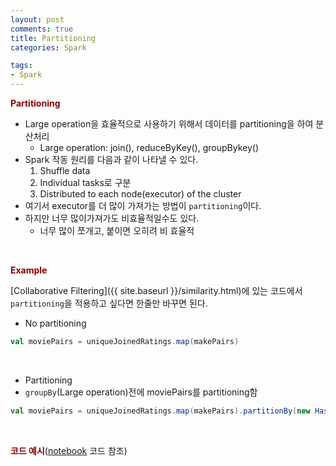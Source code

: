 ```yaml
---
layout: post
comments: true
title: Partitioning
categories: Spark

tags:
- Spark
---
```



**<span style='color:DarkRed'>Partitioning</span>**


- Large operation을 효율적으로 사용하기 위해서 데이터를 partitioning을 하여 분산처리
    - Large operation: join(), reduceByKey(), groupBykey()
- Spark 작동 원리를 다음과 같이 나타낼 수 있다.
	1. Shuffle data
	2. Individual tasks로 구분
	3. Distributed to each node(executor) of the cluster
- 여기서 executor를 더 많이 가져가는 방법이 ```partitioning```이다.
- 하지만 너무 많이가져가도 비효율적일수도 있다.
    - 너무 많이 쪼개고, 붙이면 오히려 비 효율적

<br>

**<span style='color:DarkRed'>Example</span>**

[Collaborative Filtering]({{ site.baseurl }}/similarity.html)에 있는 코드에서 ```partitioning```을 적용하고 싶다면 한줄만 바꾸면 된다.

- No partitioning

```scala
val moviePairs = uniqueJoinedRatings.map(makePairs)
```
<br>

- Partitioning
- ```groupBy```(Large operation)전에 moviePairs를 partitioning함


```scala
val moviePairs = uniqueJoinedRatings.map(makePairs).partitionBy(new HashPartitioner(100))
```

<br>

**<span style='color:DarkRed'>코드 예시</span>**(<a href="https://github.com/Donghwa-KIM/Spark-scala-jupyter-tutorial/blob/master/12_partitioning.ipynb">notebook</a> 코드 참조)








